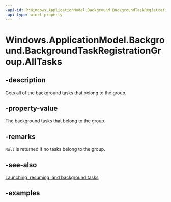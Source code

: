 ```yaml
---
-api-id: P:Windows.ApplicationModel.Background.BackgroundTaskRegistrationGroup.AllTasks
-api-type: winrt property
---
```


<!-- Property syntax.
public IMapView<BackgroundTaskRegistration> AllTasks { get; }
-->

# Windows.ApplicationModel.Background.BackgroundTaskRegistrationGroup.AllTasks

## -description
Gets all of the background tasks that belong to the group.

## -property-value
The background tasks that belong to the group.

## -remarks
`Null` is returned if no tasks belong to the group.

## -see-also
[Launching, resuming, and background tasks](https://msdn.microsoft.com/windows/uwp/launch-resume/index)

## -examples
